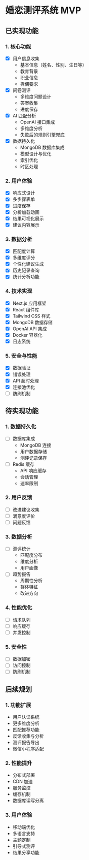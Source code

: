 # 婚恋测评系统 MVP

## 已实现功能

### 1. 核心功能
- [x] 用户信息收集
  - 基本信息（姓名、性别、生日等）
  - 教育背景
  - 职业信息
  - 择偶要求
- [x] 问卷测评
  - 多维度问题设计
  - 答案收集
  - 进度保存
- [x] AI 匹配分析
  - OpenAI 接口集成
  - 多维度分析
  - 失败后的规则引擎兜底
- [x] 数据持久化
  - MongoDB 数据库集成
  - 模型设计与优化
  - 索引优化
  - 时区处理

### 2. 用户体验
- [x] 响应式设计
- [x] 多步骤表单
- [x] 进度保存
- [x] 分析加载动画
- [x] 结果可视化展示
- [x] 建议内容展示

### 3. 数据分析
- [x] 匹配度计算
- [x] 多维度评分
- [x] 个性化建议生成
- [x] 历史记录查询
- [x] 统计分析功能

### 4. 技术实现
- [x] Next.js 应用框架
- [x] React 组件库
- [x] Tailwind CSS 样式
- [x] MongoDB 数据存储
- [x] OpenAI API 集成
- [x] Docker 容器化
- [x] 日志系统

### 5. 安全与性能
- [x] 数据验证
- [x] 错误处理
- [x] API 超时处理
- [x] 连接池优化
- [ ] 防刷机制

## 待实现功能

### 1. 数据持久化
- [ ] 数据库集成
  - MongoDB 连接
  - 用户数据存储
  - 测评记录保存
- [ ] Redis 缓存
  - API 响应缓存
  - 会话管理
  - 速率限制

### 2. 用户反馈
- [ ] 改进建议收集
- [ ] 满意度评价
- [ ] 问题反馈

### 3. 数据分析
- [ ] 测评统计
  - 匹配度分布
  - 维度分析
  - 用户画像
- [ ] 趋势报告
  - 周期性分析
  - 群体特征
  - 改进方向

### 4. 性能优化
- [ ] 请求队列
- [ ] 响应缓存
- [ ] 并发控制

### 5. 安全性
- [ ] 数据加密
- [ ] 访问控制
- [ ] 防刷机制

## 后续规划

### 1. 功能扩展
- 用户认证系统
- 更多维度分析
- 匹配推荐功能
- 反馈收集与分析
- 测评报告导出
- 微信小程序适配

### 2. 性能提升
- 分布式部署
- CDN 加速
- 服务监控
- 缓存机制
- 数据库读写分离

### 3. 用户体验
- 移动端优化
- 多语言支持
- 主题定制
- 引导式测评
- 结果分享功能 